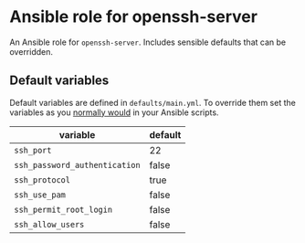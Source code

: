 # Ansible role for openssh-server

An Ansible role for `openssh-server`. Includes sensible defaults that can be overridden.

## Default variables

Default variables are defined in `defaults/main.yml`. To override them set the variables as you [normally would][1] in your Ansible scripts.

|variable|default|
|---|---|
|`ssh_port` | 22 | [Documentation][2] |
|`ssh_password_authentication` | false | [Documentation][3] |
|`ssh_protocol` | true |  |
|`ssh_use_pam` | false | |
|`ssh_permit_root_login` | false | [Documentation][4] |
|`ssh_allow_users` | false | [Documentation][5] |

[1]: http://docs.ansible.com/ansible/playbooks_variables.html
[2]: https://man.openbsd.org/sshd_config#Port
[3]: https://man.openbsd.org/sshd_config#PasswordAuthentication
[4]: https://man.openbsd.org/sshd_config#PermitRootLogin
[5]: https://man.openbsd.org/sshd_config#AllowUsers
